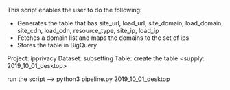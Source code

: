 This script enables the user to do the following:
- Generates the table that has site_url, load_url, site_domain, load_domain, site_cdn, load_cdn, resource_type, site_ip, load_ip
- Fetches a domain list and maps the domains to the set of ips 
- Stores the table in BigQuery 

Project: ipprivacy
Dataset: subsetting
Table: create the table <supply: 2019_10_01_desktop>

run the script --> python3 pipeline.py 2019_10_01_desktop


